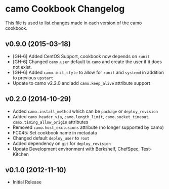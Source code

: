 camo Cookbook Changelog
==========================
This file is used to list changes made in each version of the camo cookbook.

v0.9.0 (2015-03-18)
-------------------

- [GH-6] Added CentOS Support, cookbook now depends on `runit`
- [GH-6] Changed `camo.user` default to `camo` and create the user if it does not exist.
- [GH-6] Added `camo.init_style` to allow for `runit` and `systemd` in addition to previous `upstart`
- Update to camo v2.2.0 and add `camo.keep_alive` attribute support

v0.2.0 (2014-10-29)
-------------------

- Added `camo.install_method` which can be `package` or `deploy_revision`
- Added `camo.header_via`, `camo.length_limit`, `camo.socket_timeout`, `camo.timing_allow_origin` attributes
- Removed `camo.host_exclusions` attribute (no longer supported by camo)
- FC045: Set cookbook name in metadata
- Changed default `deploy_user` to `root`
- Added dependency on `git` for `deploy_revision`
- Update Development environment with Berkshelf, ChefSpec, Test-Kitchen

v0.1.0 (2012-11-10)
-------------------

- Initial Release
